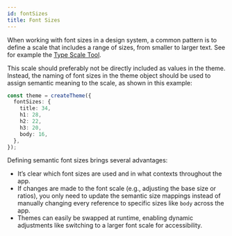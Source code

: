 ```yaml
---
id: fontSizes
title: Font Sizes
---
```


When working with font sizes in a design system, a common pattern is to define a scale that includes a range of sizes, from smaller to larger text. See for example the [Type Scale Tool](https://typescale.com/).

This scale should preferably not be directly included as values in the theme. Instead, the naming of font sizes in the theme object should be used to assign semantic meaning to the scale, as shown in this example:

```ts
const theme = createTheme({
  fontSizes: {
    title: 34,
    h1: 28,
    h2: 22,
    h3: 20,
    body: 16,
  },
});
```

Defining semantic font sizes brings several advantages:

- It’s clear which font sizes are used and in what contexts throughout the app.
- If changes are made to the font scale (e.g., adjusting the base size or ratios), you only need to update the semantic size mappings instead of manually changing every reference to specific sizes like `body` across the app.
- Themes can easily be swapped at runtime, enabling dynamic adjustments like switching to a larger font scale for accessibility.
